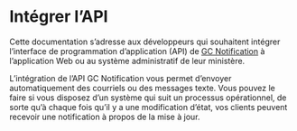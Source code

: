 # Intégrer l’API

Cette documentation s’adresse aux développeurs qui souhaitent intégrer l’interface de programmation d’application (API) de [GC Notification](https://notification.canada.ca/?lang=fr) à l’application Web ou au système administratif de leur ministère.

L’intégration de l’API GC Notification vous permet d’envoyer automatiquement des courriels ou des messages texte. Vous pouvez le faire si vous disposez d’un système qui suit un processus opérationnel, de sorte qu’à chaque fois qu’il y a une modification d’état, vos clients peuvent recevoir une notification à propos de la mise à jour.
